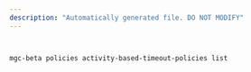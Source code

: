 ```yaml
---
description: "Automatically generated file. DO NOT MODIFY"
---
```


```bash


mgc-beta policies activity-based-timeout-policies list

```